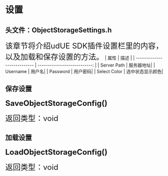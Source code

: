 # 设置
## 头文件：ObjectStorageSettings.h
<font size=5>该章节将介绍udUE SDK插件设置栏里的内容，以及加载和保存设置的方法。</font>
| 属性                         |                          描述 |
| ---------------------------  | ---------------------------: |
| Server Path                  |                     服务器地址|
| Username                     |                     用户名|
| Password                     |                     用户密码|
| Select Color                 |                     选中状态显示颜色|

## 保存设置
**<font size=5>SaveObjectStorageConfig()</font>**

<font size=5>返回类型：void</font>
## 加载设置
**<font size=5>LoadObjectStorageConfig()</font>**

<font size=5>返回类型：void</font>
